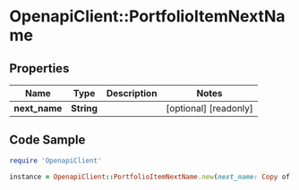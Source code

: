 # OpenapiClient::PortfolioItemNextName

## Properties

Name | Type | Description | Notes
------------ | ------------- | ------------- | -------------
**next_name** | **String** |  | [optional] [readonly] 

## Code Sample

```ruby
require 'OpenapiClient'

instance = OpenapiClient::PortfolioItemNextName.new(next_name: Copy of Nginx)
```


